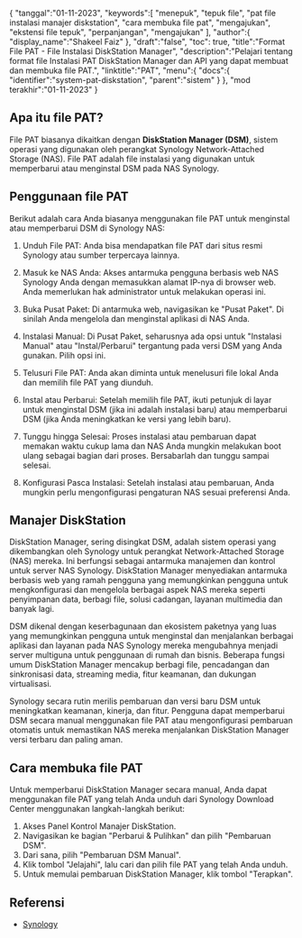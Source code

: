 {
"tanggal":"01-11-2023",
   "keywords":[
"menepuk",
"tepuk file",
"pat file instalasi manajer diskstation",
"cara membuka file pat",
"mengajukan",
"ekstensi file tepuk",
"perpanjangan",
"mengajukan"
],
   "author":{
"display_name":"Shakeel Faiz"
},
"draft":"false",
"toc": true,
"title":"Format File PAT - File Instalasi DiskStation Manager",
   "description":"Pelajari tentang format file Instalasi PAT DiskStation Manager dan API yang dapat membuat dan membuka file PAT.",
"linktitle":"PAT",
   "menu":{
      "docs":{
         "identifier":"system-pat-diskstation",
"parent":"sistem"
}
},
"mod terakhir":"01-11-2023"
}

## Apa itu file PAT?

File PAT biasanya dikaitkan dengan **DiskStation Manager (DSM)**, sistem operasi yang digunakan oleh perangkat Synology Network-Attached Storage (NAS). File PAT adalah file instalasi yang digunakan untuk memperbarui atau menginstal DSM pada NAS Synology.

## Penggunaan file PAT

Berikut adalah cara Anda biasanya menggunakan file PAT untuk menginstal atau memperbarui DSM di Synology NAS:

1. Unduh File PAT: Anda bisa mendapatkan file PAT dari situs resmi Synology atau sumber terpercaya lainnya.
    







2. Masuk ke NAS Anda: Akses antarmuka pengguna berbasis web NAS Synology Anda dengan memasukkan alamat IP-nya di browser web. Anda memerlukan hak administrator untuk melakukan operasi ini.
    







3. Buka Pusat Paket: Di antarmuka web, navigasikan ke "Pusat Paket". Di sinilah Anda mengelola dan menginstal aplikasi di NAS Anda.
    







4. Instalasi Manual: Di Pusat Paket, seharusnya ada opsi untuk "Instalasi Manual" atau "Instal/Perbarui" tergantung pada versi DSM yang Anda gunakan. Pilih opsi ini.
    







5. Telusuri File PAT: Anda akan diminta untuk menelusuri file lokal Anda dan memilih file PAT yang diunduh.
    







6. Instal atau Perbarui: Setelah memilih file PAT, ikuti petunjuk di layar untuk menginstal DSM (jika ini adalah instalasi baru) atau memperbarui DSM (jika Anda meningkatkan ke versi yang lebih baru).
    







7. Tunggu hingga Selesai: Proses instalasi atau pembaruan dapat memakan waktu cukup lama dan NAS Anda mungkin melakukan boot ulang sebagai bagian dari proses. Bersabarlah dan tunggu sampai selesai.
    







8. Konfigurasi Pasca Instalasi: Setelah instalasi atau pembaruan, Anda mungkin perlu mengonfigurasi pengaturan NAS sesuai preferensi Anda.

## Manajer DiskStation

DiskStation Manager, sering disingkat DSM, adalah sistem operasi yang dikembangkan oleh Synology untuk perangkat Network-Attached Storage (NAS) mereka. Ini berfungsi sebagai antarmuka manajemen dan kontrol untuk server NAS Synology. DiskStation Manager menyediakan antarmuka berbasis web yang ramah pengguna yang memungkinkan pengguna untuk mengkonfigurasi dan mengelola berbagai aspek NAS mereka seperti penyimpanan data, berbagi file, solusi cadangan, layanan multimedia dan banyak lagi.

DSM dikenal dengan keserbagunaan dan ekosistem paketnya yang luas yang memungkinkan pengguna untuk menginstal dan menjalankan berbagai aplikasi dan layanan pada NAS Synology mereka mengubahnya menjadi server multiguna untuk penggunaan di rumah dan bisnis. Beberapa fungsi umum DiskStation Manager mencakup berbagi file, pencadangan dan sinkronisasi data, streaming media, fitur keamanan, dan dukungan virtualisasi.

Synology secara rutin merilis pembaruan dan versi baru DSM untuk meningkatkan keamanan, kinerja, dan fitur. Pengguna dapat memperbarui DSM secara manual menggunakan file PAT atau mengonfigurasi pembaruan otomatis untuk memastikan NAS mereka menjalankan DiskStation Manager versi terbaru dan paling aman.

## Cara membuka file PAT

Untuk memperbarui DiskStation Manager secara manual, Anda dapat menggunakan file PAT yang telah Anda unduh dari Synology Download Center menggunakan langkah-langkah berikut:

1. Akses Panel Kontrol Manajer DiskStation.
2. Navigasikan ke bagian "Perbarui & Pulihkan" dan pilih "Pembaruan DSM".
3. Dari sana, pilih "Pembaruan DSM Manual".
4. Klik tombol "Jelajahi", lalu cari dan pilih file PAT yang telah Anda unduh.
5. Untuk memulai pembaruan DiskStation Manager, klik tombol "Terapkan".

## Referensi
* [Synology](https://en.wikipedia.org/wiki/Synology)
